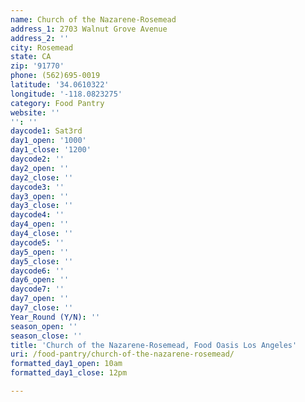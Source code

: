 ```yaml
---
name: Church of the Nazarene-Rosemead
address_1: 2703 Walnut Grove Avenue
address_2: ''
city: Rosemead
state: CA
zip: '91770'
phone: (562)695-0019
latitude: '34.0610322'
longitude: '-118.0823275'
category: Food Pantry
website: ''
'': ''
daycode1: Sat3rd
day1_open: '1000'
day1_close: '1200'
daycode2: ''
day2_open: ''
day2_close: ''
daycode3: ''
day3_open: ''
day3_close: ''
daycode4: ''
day4_open: ''
day4_close: ''
daycode5: ''
day5_open: ''
day5_close: ''
daycode6: ''
day6_open: ''
daycode7: ''
day7_open: ''
day7_close: ''
Year_Round (Y/N): ''
season_open: ''
season_close: ''
title: 'Church of the Nazarene-Rosemead, Food Oasis Los Angeles'
uri: /food-pantry/church-of-the-nazarene-rosemead/
formatted_day1_open: 10am
formatted_day1_close: 12pm

---
```


